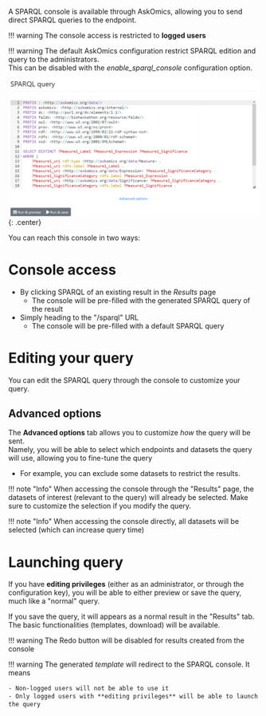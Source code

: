 A SPARQL console is available through AskOmics, allowing you to send direct SPARQL queries to the endpoint.

!!! warning
    The console access is restricted to **logged users**

!!! warning
    The default AskOmics configuration restrict SPARQL edition and query to the administrators.  
    This can be disabled with the *enable_sparql_console* configuration option.

![SPARQL query generated by AskOmics](img/sparql.png){: .center}

You can reach this console in two ways:

# Console access

- By clicking <btn class="white">SPARQL</btn> of an existing result in the *Results* page
    - The console will be pre-filled with the generated SPARQL query of the result
- Simply heading to the "/sparql" URL
    - The console will be pre-filled with a default SPARQL query

# Editing your query

You can edit the SPARQL query through the console to customize your query.

## Advanced options

The **Advanced options** tab allows you to customize *how* the query will be sent.  
Namely, you will be able to select which endpoints and datasets the query will use, allowing you to fine-tune the query

- For example, you can exclude some datasets to restrict the results.

!!! note "Info"
    When accessing the console through the "Results" page, the datasets of interest (relevant to the query) will already be selected. Make sure to customize the selection if you modify the query.

!!! note "Info"
    When accessing the console directly, all datasets will be selected (which can increase query time)

# Launching query

If you have **editing privileges** (either as an administrator, or through the configuration key), you will be able to either preview or save the query, much like a "normal" query.

If you save the query, it will appears as a normal result in the "Results" tab. The basic functionalities (templates, download) will be available.

!!! warning
    The <btn class="white">Redo</btn> button will be disabled for results created from the console

!!! warning
    The generated *template* will redirect to the SPARQL console. It means

    - Non-logged users will not be able to use it
    - Only logged users with **editing privileges** will be able to launch the query
